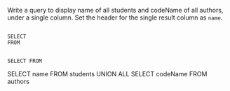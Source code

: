 Write a query to display name of all students and codeName of all authors, under a single column. Set the header for the single result column as `name`.



<codeblock language="sql" dbName="students2-v3.db" type="exercise" testMode="fixedInput">
<code>
SELECT 
FROM

SELECT
FROM
</code>

<solution>
SELECT name
FROM students
UNION ALL
SELECT codeName
FROM authors
</solution>
</codeblock>
